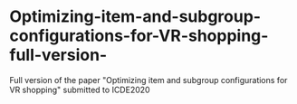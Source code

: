 # Optimizing-item-and-subgroup-configurations-for-VR-shopping-full-version-
Full version of the paper "Optimizing item and subgroup configurations for VR shopping" submitted to ICDE2020
